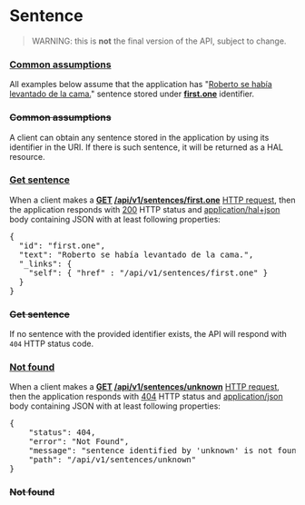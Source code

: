 # Sentence

> WARNING: this is **not** the final version of the API, subject to
> change.

### [Common assumptions](- "before")

All examples below assume that the application has
"[Roberto se había levantado de la cama.](- "#sentence")" sentence
stored under **[first.one](- "store(#TEXT, #sentence)")** identifier.

### ~~Common assumptions~~

A client can obtain any sentence stored in the application by
using its identifier in the URI. If there is such sentence, it will
be returned as a HAL resource.

### [Get sentence](- "get-sentence c:status=ExpectedToFail")

When a client makes a
**[GET](- "#method") [/api/v1/sentences/first.one](- "#uri")**
[HTTP request](- "#response=http(#method, #uri)"), then the application
responds with [200](- "?=#response.status") HTTP status and
[application/hal+json](- "?=#response.contentType") body containing
JSON with at least following properties:

<pre concordion:assert-equals="containsJson(#response.body, #TEXT)">{
  "id": "first.one",
  "text": "Roberto se había levantado de la cama.",
  "_links": {
    "self": { "href" : "/api/v1/sentences/first.one" }
  }
}</pre>

### ~~Get sentence~~

If no sentence with the provided identifier exists, the API will
respond with `404` HTTP status code.

### [Not found](- "not-found c:status=ExpectedToFail")

When a client makes a
**[GET](- "#method") [/api/v1/sentences/unknown](- "#uri")**
[HTTP request](- "#response=http(#method, #uri)"), then the application
responds with [404](- "?=#response.status") HTTP status and
[application/json](- "?=#response.contentType") body containing
JSON with at least following properties:

<pre concordion:assert-equals="containsJson(#response.body, #TEXT)">{
    "status": 404,
    "error": "Not Found",
    "message": "sentence identified by 'unknown' is not found",
    "path": "/api/v1/sentences/unknown"
}</pre>

### ~~Not found~~
